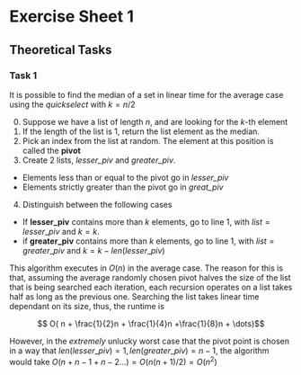 # Exercise Sheet 1

## Theoretical Tasks

### Task 1
It is possible to find the median of a set in linear time for the average case using the *quickselect* with $k=n/2$

0. Suppose we have a list of length $n$, and are looking for the $k$-th element
1. If the length of the list is 1, return the list element as the median.
2. Pick an index from the list at random. The element at this position is called the **pivot**
3. Create 2 lists, *lesser_piv* and *greater_piv*.  
  - Elements less than or equal to the pivot go in *lesser_piv*
  - Elements strictly greater than the pivot go in *great_piv*
4. Distinguish between the following cases
 - If **lesser_piv** contains more than $k$ elements, go to line 1, with $list = lesser\_piv$ and $k=k$.
 - if **greater_piv** contains more than $k$ elements, go to line 1, with $list = greater\_piv$ and $k=k-len(lesser\_piv)$

This algorithm executes in $O(n)$ in the average case. The reason for this is that, assuming the average randomly chosen pivot halves the size of the list that is being searched each iteration, each recursion operates on a list takes half as long as the previous one. Searching the list takes linear time dependant on its size, thus, the runtime is

$$ O( n + \frac{1}{2}n + \frac{1}{4}n +\frac{1}{8}n + \dots)$$

However, in the *extremely* unlucky worst case that the pivot point is chosen in a way that $len(lesser\_piv)=1, len(greater\_piv)=n-1$, the algorithm would take $O(n+n-1+n-2\dots) = O(n(n+1)/2) = O(n^2)$